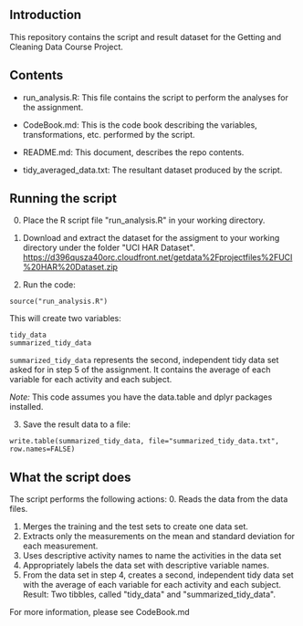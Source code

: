 ## Introduction

This repository contains the script and result dataset for the Getting and Cleaning Data Course Project.

## Contents

* run_analysis.R: This file contains the script to perform the analyses for the assignment.

* CodeBook.md: This is the code book describing the variables, transformations, etc. performed by the script.

* README.md: This document, describes the repo contents.

* tidy_averaged_data.txt: The resultant dataset produced by the script.

## Running the script

0. Place the R script file "run_analysis.R" in your working directory.

1. Download and extract the dataset for the assigment to your working directory under the folder "UCI HAR Dataset". https://d396qusza40orc.cloudfront.net/getdata%2Fprojectfiles%2FUCI%20HAR%20Dataset.zip

2. Run the code:
```
source("run_analysis.R")
```
This will create two variables:
```
tidy_data
summarized_tidy_data
```
`summarized_tidy_data` represents the second, independent tidy data set asked for in step 5 of the assignment. It contains the average of each variable for each activity and each subject.

*Note:* This code assumes you have the data.table and dplyr packages installed.

3. Save the result data to a file:
```
write.table(summarized_tidy_data, file="summarized_tidy_data.txt", row.names=FALSE)
```

## What the script does
The script performs the following actions:
0. Reads the data from the data files.
1. Merges the training and the test sets to create one data set.
2. Extracts only the measurements on the mean and standard deviation for each measurement.
3. Uses descriptive activity names to name the activities in the data set
4. Appropriately labels the data set with descriptive variable names.
5. From the data set in step 4, creates a second, independent tidy data set with the average of each variable for each activity and each subject.
Result: Two tibbles, called "tidy_data" and "summarized_tidy_data".

For more information, please see CodeBook.md
